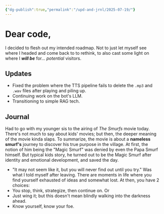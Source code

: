```yaml
---
{"dg-publish":true,"permalink":"/upd-and-jrnl/2025-07-19/"}
---
```


# Dear code,
I decided to flesh out my intended roadmap. Not to just let myself see where I headed and come back to to rethink, to also cast some light on where I ***will be*** for... *potential* visitors.
## Updates
- Fixed the problem where the TTS pipeline fails to delete the `.mp3` and `.wav` files after playing and piling up.
- Continuing work on the bot's LLM.
- Transitioning to simple RAG tech.
## Journal
Had to go with my younger sis to the airing of *The Smurfs* movie today. There's not much to say about kids' movies; but then, the deeper meaning of the movie kinda slaps.
To summarize, the movie is about a **nameless smurf's** journey to discover his true purpose in the village. At first, the notion of him being the "Magic Smurf" was denied by even the Papa Smurf himself. But typical kids story, he turned out to be the Magic Smurf after identity and emotional development, and saved the day.
- "It may not seem like it, but you will never find out until you try." Was what I told myself after leaving.
There are moments in life where you find yourself exhausted of ideas and somewhat lost. At then, you have 2 choices:
- You stop, think, strategize, then continue on.
Or
- Just wing it; but this doesn't mean blindly walking into the darkness ahead.
- Know yourself, know your foe.